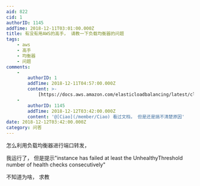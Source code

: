 ```yaml
---
aid: 822
cid: 1
authorID: 1145
addTime: 2018-12-11T03:01:00.000Z
title: 有没有用AWS的高手， 请教一下负载均衡器的问题
tags:
    - aws
    - 高手
    - 均衡器
    - 问题
comments:
    -
        authorID: 1
        addTime: 2018-12-11T04:57:00.000Z
        content: >-
            [https://docs.aws.amazon.com/elasticloadbalancing/latest/classic/ts-elb-healthcheck.html](https://docs.aws.amazon.com/elasticloadbalancing/latest/classic/ts-elb-healthcheck.html)
    -
        authorID: 1145
        addTime: 2018-12-12T03:42:00.000Z
        content: '@[Ciao](/member/Ciao) 看过文档， 但是还是搞不清楚原因'
date: 2018-12-12T03:42:00.000Z
category: 问答
---
```


怎么利用负载均衡器进行端口转发，

我运行了， 但是提示"instance has failed at least the UnhealthyThreshold number of health checks consecutively"

不知道为啥， 求教
